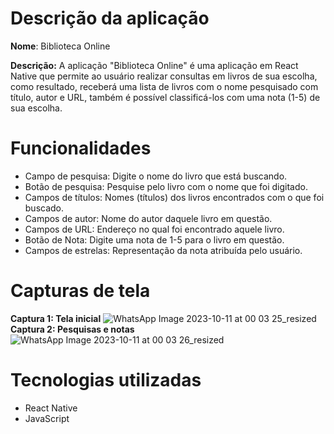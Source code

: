# Descrição da aplicação
**Nome**: Biblioteca Online

**Descrição:** A aplicação "Biblioteca Online" é uma aplicação em React Native que permite ao usuário realizar consultas em livros de sua escolha, como resultado, receberá uma lista de livros com o nome pesquisado com título, autor e URL, também é possível classificá-los com uma nota (1-5) de sua escolha.

# Funcionalidades
- Campo de pesquisa: Digite o nome do livro que está buscando.
- Botão de pesquisa: Pesquise pelo livro com o nome que foi digitado.
- Campos de títulos: Nomes (títulos) dos livros encontrados com o que foi buscado.
- Campos de autor: Nome do autor daquele livro em questão.
- Campos de URL: Endereço no qual foi encontrado aquele livro.
- Botão de Nota: Digite uma nota de 1-5 para o livro em questão.
- Campos de estrelas: Representação da nota atribuída pelo usuário.

# Capturas de tela
**Captura 1: Tela inicial**
![WhatsApp Image 2023-10-11 at 00 03 25_resized](https://github.com/Nelson1Aguiar/Biblioteca_Online/assets/132019512/2c042089-b1e3-4be1-b415-e256cb5bcdd8)
**Captura 2: Pesquisas e notas**
![WhatsApp Image 2023-10-11 at 00 03 26_resized](https://github.com/Nelson1Aguiar/Biblioteca_Online/assets/132019512/905fa9ae-e95f-41de-acb1-5230e270644c)



# Tecnologias utilizadas
- React Native
- JavaScript
